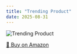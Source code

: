 ```yaml
---
title: "Trending Product"
date: 2025-08-31
---
```


<img src="" alt="Trending Product" style="max-width:100%;"/>

[🛒 Buy on Amazon](?tag=dineshtechblo-21)